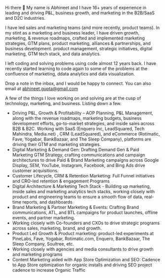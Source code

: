 Hi there 👋
My name is Abhineet and I have 16+ years of experience in leading and driving P&L, business growth, and marketing in the B2B/SaaS and D2C industries. 

I have led sales and marketing teams (and more recently, product teams). In my stint as a marketing and business leader, I have driven growth, 
marketing, & revenue roadmaps, crafted and implemented marketing strategies, GTM plans, product marketing, alliances & partnerships, and business development. product management, strategic initiatives, digital marketing, GTM tech stack, and data analytics.

I left coding and solving problems using code almost 12 years back. I have recently started learning to code again to some of the problems at the confluence of marketing, ddata analytics and data visualization.

Drop a note in the inbox, and I would be happy to connect. You can also email at abhineet.gupta@gmail.com

A few of the things I love working on and solving are at the cusp of technology, marketing, and business. Listing down a few.

- Driving P&L, Growth & Profitability – AOP Planning, P&L Management, along with the revenue roadmaps, marketing budgets, business development efforts, go-to-market strategies, and inside sales across B2B & B2C.
Working with SaaS (Enquero Inc, LeadSquared, Tech Mahindra, Media.net) , CRM (LeadSquared), and eCommerce (Rotimatic, Fave, Yogabar, BankBazaar, and The Sleep Company), platforms are driving their GTM and marketing strategies.
- Digital Marketing & Demand Gen: Drafting Demand Gen & Paid Marketing GTM Strategy, crafting communications and campaign architectures to drive Paid & Brand Marketing campaigns across Google Display, SEM, YouTube, Instagram, Facebook, and Bing Ads drive customer acquisitions.
- Customer Lifecycle, CRM & Retention Marketing: Full Funnel initiatives and CRO-led retention & engagement Programs 
- Digital Architecture & Marketing Tech Stack - Building up marketing, inside sales and marketing analytics tech stacks, working closely with product and engineering teams to ensure a smooth flow of data, real-time reports, and dashboards 
- Brand Marketing & Partner Marketing & Events: Crafting Brand communications, ATL, and BTL campaigns for product launches, offline events, and partner marketing. 
- Working closely with Co-founders and CXOs to drive strategic programs across sales, marketing, brand, and growth.
- Product Led Growth & Product marketing: product-led experiments at PineLabs, Fave, Yogabar, Rotimatic.com, Enquero, BankBazaar, The Sleep Company, Soultree, etc.
- Working closely with agencies and media consultants to drive growth and marketing programs
- Content Marketing aided with App Store Optimization and SEO: Cadence to App Store optimization for organic installs and driving SEO project cadence to increase Organic Traffic


<!--
**PyDaft/PyDaft** is a ✨ _special_ ✨ repository because its `README.md` (this file) appears on your GitHub profile.

Here are some ideas to get you started:

- 🔭 I’m currently working on solving problems in GTM tech stack and Product Marketing
- 🌱 I’m currently learning Python & Tableau
- 👯 I’m looking to collaborate on marketing, entrepreneurship, data science problems
- 🤔 I’m looking for help with python, data sceince and how to solve more projects using Python
- 💬 Ask me about - marketing, GTM, Sales, Tech Stack
- 📫 How to reach me: drop me an email at abhineet.gupta@gmail.com
- 😄 Pronouns: He/Him
- ⚡ Fun fact: I am have two dogs, One is a lab called Google (as I owe a lot to Google) and other one is Karma
-->

